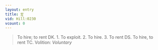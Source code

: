 ```yaml
---
layout: entry
title: གླ་
vid: Hill:0230
vcount: 0
---
```

> To hire; to rent DK\. 1\. To exploit\. 2\. To hire\. 3\. To rent DS\. To hire, to rent TC\.
> Volition: _Voluntary_


